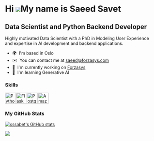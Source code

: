 Hi ![](https://user-images.githubusercontent.com/18350557/176309783-0785949b-9127-417c-8b55-ab5a4333674e.gif)My name is Saeed Savet
===================================================================================================================================

Data Scientist and Python Backend Developer
-------------------------------------------

Highly motivated Data Scientist with a PhD in Modeling User Experience and expertise in AI development and backend applications.

* 🌍  I'm based in Oslo
* ✉️  You can contact me at [saeed@forzasys.com](mailto:saeed@forzasys.com)
* 🚀  I'm currently working on [Forzasys](http://forzasys.com)
* 🧠  I'm learning Generative AI

### Skills


<p align="left">
<a href="https://www.python.org/" target="_blank" rel="noreferrer"><img src="https://raw.githubusercontent.com/danielcranney/readme-generator/main/public/icons/skills/python-colored.svg" width="36" height="36" alt="Python" /></a><a href="https://flask.palletsprojects.com/en/2.0.x/" target="_blank" rel="noreferrer"><img src="https://raw.githubusercontent.com/danielcranney/readme-generator/main/public/icons/skills/flask-colored.svg" width="36" height="36" alt="Flask" /></a><a href="https://www.postgresql.org/" target="_blank" rel="noreferrer"><img src="https://raw.githubusercontent.com/danielcranney/readme-generator/main/public/icons/skills/postgresql-colored.svg" width="36" height="36" alt="PostgreSQL" /></a><a href="https://aws.amazon.com" target="_blank" rel="noreferrer"><img src="https://raw.githubusercontent.com/danielcranney/readme-generator/main/public/icons/skills/aws-colored.svg" width="36" height="36" alt="Amazon Web Services" /></a>
</p>


### My GitHub Stats

<a href="http://www.github.com/sssabet"><img src="https://github-readme-stats.vercel.app/api?username=sssabet&show_icons=true&hide=stars,&count_private=true&title_color=0891b2&text_color=ffffff&icon_color=0891b2&bg_color=1c1917&hide_border=true&show_icons=true" alt="sssabet's GitHub stats" /></a>

<a href="http://www.github.com/sssabet"><img src="https://github-readme-streak-stats.herokuapp.com/?user=sssabet&stroke=ffffff&background=1c1917&ring=0891b2&fire=0891b2&currStreakNum=ffffff&currStreakLabel=0891b2&sideNums=ffffff&sideLabels=ffffff&dates=ffffff&hide_border=true" /></a>
